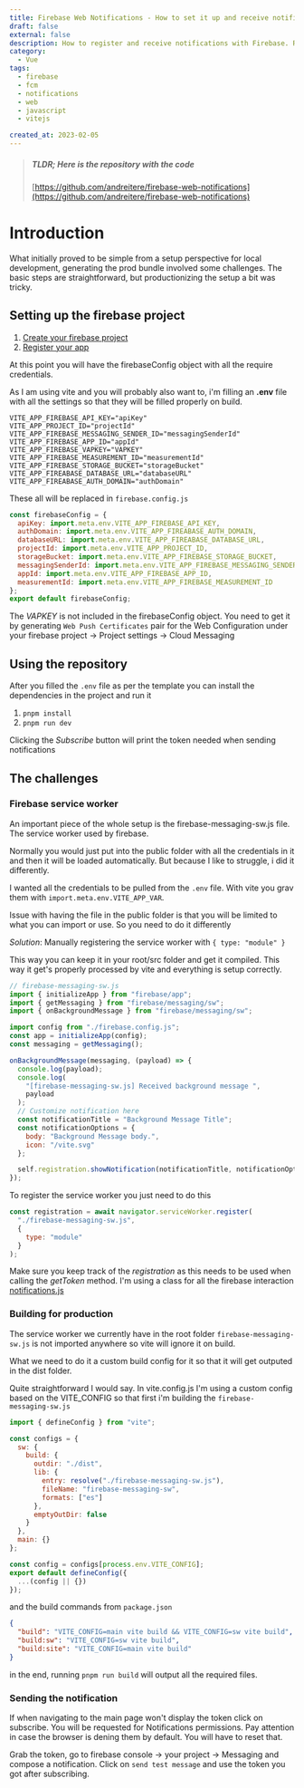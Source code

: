 ```yaml
---
title: Firebase Web Notifications - How to set it up and receive notifications
draft: false
external: false
description: How to register and receive notifications with Firebase. Repository and code examples. With ViteJS
category:
  - Vue
tags:
  - firebase
  - fcm
  - notifications
  - web
  - javascript
  - vitejs

created_at: 2023-02-05
---
```


> ##### TLDR; Here is the repository with the code
>
> [https://github.com/andreitere/firebase-web-notifications](https://github.com/andreitere/firebase-web-notifications)

# Introduction

What initially proved to be simple from a setup perspective for local development, generating the prod bundle involved some challenges.
The basic steps are straightforward, but productionizing the setup a bit was tricky.

## Setting up the firebase project

1. [Create your firebase project](https://firebase.google.com/docs/web/setup#create-project)
2. [Register your app](https://firebase.google.com/docs/web/setup#register-app)

At this point you will have the firebaseConfig object with all the require credentials.

As I am using vite and you will probably also want to, i'm filling an **.env** file with all the settings so that they will be filled properly on build.

```
VITE_APP_FIREBASE_API_KEY="apiKey"
VITE_APP_PROJECT_ID="projectId"
VITE_APP_FIREBASE_MESSAGING_SENDER_ID="messagingSenderId"
VITE_APP_FIREBASE_APP_ID="appId"
VITE_APP_FIREBASE_VAPKEY="VAPKEY"
VITE_APP_FIREBASE_MEASUREMENT_ID="measurementId"
VITE_APP_FIREBASE_STORAGE_BUCKET="storageBucket"
VITE_APP_FIREABASE_DATABASE_URL="databaseURL"
VITE_APP_FIREABASE_AUTH_DOMAIN="authDomain"
```

These all will be replaced in `firebase.config.js`

```js
const firebaseConfig = {
  apiKey: import.meta.env.VITE_APP_FIREBASE_API_KEY,
  authDomain: import.meta.env.VITE_APP_FIREABASE_AUTH_DOMAIN,
  databaseURL: import.meta.env.VITE_APP_FIREABASE_DATABASE_URL,
  projectId: import.meta.env.VITE_APP_PROJECT_ID,
  storageBucket: import.meta.env.VITE_APP_FIREBASE_STORAGE_BUCKET,
  messagingSenderId: import.meta.env.VITE_APP_FIREBASE_MESSAGING_SENDER_ID,
  appId: import.meta.env.VITE_APP_FIREBASE_APP_ID,
  measurementId: import.meta.env.VITE_APP_FIREBASE_MEASUREMENT_ID
};
export default firebaseConfig;
```

The *VAPKEY* is not included in the firebaseConfig object. You need to get it by generating `Web Push Certificates` pair for the Web Configuration under your firebase project -> Project settings -> Cloud Messaging

## Using the repository

After you filled the `.env` file as per the template you can install the dependencies in the project and run it

1. `pnpm install`
2. `pnpm run dev`

Clicking the *Subscribe* button will print the token needed when sending notifications

## The challenges

### Firebase service worker

An important piece of the whole setup is the firebase-messaging-sw.js file. The service worker used by firebase.

Normally you would just put into the public folder with all the credentials in it and then it will be loaded automatically. But because I like to struggle, i did it differently.

I wanted all the credentials to be pulled from the `.env` file. With vite you grav them with `import.meta.env.VITE_APP_VAR`.

Issue with having the file in the public folder is that you will be limited to what you can import or use. So you need to do it differently

_Solution_: Manually registering the service worker with `{ type: "module" }`

This way you can keep it in your root/src folder and get it compiled. This way it get's properly processed by vite and everything is setup correctly.

```js
// firebase-messaging-sw.js
import { initializeApp } from "firebase/app";
import { getMessaging } from "firebase/messaging/sw";
import { onBackgroundMessage } from "firebase/messaging/sw";

import config from "./firebase.config.js";
const app = initializeApp(config);
const messaging = getMessaging();

onBackgroundMessage(messaging, (payload) => {
  console.log(payload);
  console.log(
    "[firebase-messaging-sw.js] Received background message ",
    payload
  );
  // Customize notification here
  const notificationTitle = "Background Message Title";
  const notificationOptions = {
    body: "Background Message body.",
    icon: "/vite.svg"
  };

  self.registration.showNotification(notificationTitle, notificationOptions);
});
```

To register the service worker you just need to do this

```js
const registration = await navigator.serviceWorker.register(
  "./firebase-messaging-sw.js",
  {
    type: "module"
  }
);
```

Make sure you keep track of the *registration* as this needs to be used when calling the *getToken* method. I'm using a class for all the firebase interaction [notifications.js](https://github.com/andreitere/firebase-web-notifications/blob/main/notifications.js)

### Building for production

The service worker we currently have in the root folder `firebase-messaging-sw.js` is not imported anywhere so vite will ignore it on build.

What we need to do it a custom build config for it so that it will get outputed in the dist folder.

Quite straightforward I would say. In vite.config.js I'm using a custom config based on the VITE_CONFIG so that first i'm building the `firebase-messaging-sw.js`

```js
import { defineConfig } from "vite";

const configs = {
  sw: {
    build: {
      outdir: "./dist",
      lib: {
        entry: resolve("./firebase-messaging-sw.js"),
        fileName: "firebase-messaging-sw",
        formats: ["es"]
      },
      emptyOutDir: false
    }
  },
  main: {}
};

const config = configs[process.env.VITE_CONFIG];
export default defineConfig({
  ...(config || {})
});
```

and the build commands from `package.json`

```json
{
  "build": "VITE_CONFIG=main vite build && VITE_CONFIG=sw vite build",
  "build:sw": "VITE_CONFIG=sw vite build",
  "build:site": "VITE_CONFIG=main vite build"
}
```

in the end, running `pnpm run build` will output all the required files.

### Sending the notification

If when navigating to the main page won't display the token click on subscribe. You will be requested for Notifications permissions. Pay attention in case the browser is dening them by default. You will have to reset that.

Grab the token, go to firebase console -> your project -> Messaging and compose a notification. Click on `send test message` and use the token you got after subscribing.
